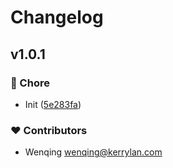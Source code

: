 # Changelog


## v1.0.1


### 🏡 Chore

- Init ([5e283fa](https://github.com/yisibell/vue-autotooltip/commit/5e283fa))

### ❤️ Contributors

- Wenqing <wenqing@kerrylan.com>

